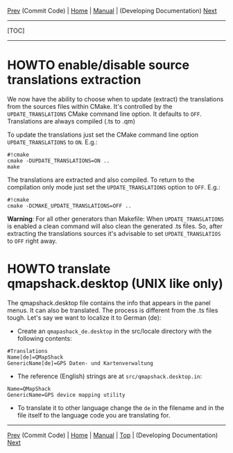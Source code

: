 [Prev](DeveloperCommitCode) (Commit Code) | [Home](Home) | [Manual](DocMain) | (Developing Documentation) [Next](DevelopingDocumentation)
- - -
[TOC]
- - -

# HOWTO enable/disable source translations extraction #
We now have the ability to choose when to update (extract) the
translations from the sources files within CMake. It's controlled by the `UPDATE_TRANSLATIONS` CMake command line option. It defaults to `OFF`. Translations are always compiled (.ts to .qm)

To update the translations just set the CMake command line option `UPDATE_TRANSLATIONS` to `ON`. E.g.:
```
#!cmake
cmake -DUPDATE_TRANSLATIONS=ON ..
make

```
The translations are extracted and also compiled. To return to the compilation only mode just set the `UPDATE_TRANSLATIONS` option to `OFF`. E.g.:

```
#!cmake
cmake -DCMAKE_UPDATE_TRANSLATIONS=OFF ..
```

**Warning**: For all other generators than Makefile: When `UPDATE_TRANSLATIONS` is enabled a clean command will also clean the generated .ts files. So, after extracting the translations sources it's advisable to set `UPDATE_TRANSLATIOS` to `OFF` right away.

# HOWTO translate qmapshack.desktop (UNIX like only) #
The qmapshack.desktop file contains the info that appears in the panel menus. It can also be translated. The process is different from the .ts files tough. Let's say we want to localize it to German (de):

* Create an `qmapashack_de.desktop` in the src/locale directory with the following contents:

```
#Translations
Name[de]=QMapShack
GenericName[de]=GPS Daten- und Kartenverwaltung
```
* The reference (English) strings are at `src/qmapshack.desktop.in`:
```
Name=QMapShack
GenericName=GPS device mapping utility
```
* To translate it to other language change the `de` in the filename and in the file itself to the language code you are translating for.

- - -
[Prev](DeveloperCommitCode) (Commit Code) | [Home](Home) | [Manual](DocMain) | [Top](#) | (Developing Documentation) [Next](DevelopingDocumentation)
